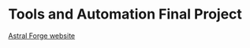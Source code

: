 # Tools and Automation Final Project
[Astral Forge website](https://hansaguilar445.github.io/TA-Final-Project/astralforge/index.html)